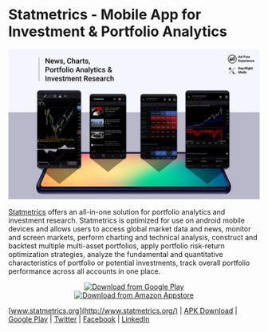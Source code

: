 # Statmetrics - Mobile App for Investment & Portfolio Analytics
<img src="https://raw.githubusercontent.com/Vinnitschenko/Statmetrics-Android/master/statmetrics.jpg">


[Statmetrics](http://www.statmetrics.org/) offers an all-in-one solution for portfolio analytics and investment research. Statmetrics is optimized for use on android mobile devices and allows users to access global market data and news, monitor and screen markets, perform charting and technical analysis, construct and backtest multiple multi-asset portfolios, apply portfolio risk-return optimization strategies, analyze the fundamental and quantitative characteristics of portfolio or potential investments, track overall portfolio performance across all accounts in one place.


<p align="center">  
<a href="https://play.google.com/store/apps/details?id=org.statmetrics.app"><img src="https://play.google.com/intl/en_us/badges/static/images/badges/en_badge_web_generic.png" height="120" alt="Download from Google Play"></a>
<br/>
<a href="http://www.amazon.com/gp/mas/dl/android?p=org.statmetrics.app"><img src="https://images-na.ssl-images-amazon.com/images/G/01/mobile-apps/devportal2/res/images/amazon-appstore-badge-english-white.png" height="80" alt="Download from Amazon Appstore"></a>

</p>


[www.statmetrics.org](http://www.statmetrics.org/) | 
[APK Download](https://statmetrics.org/cms2/#download)  | 
[Google Play](https://play.google.com/store/apps/details?id=org.statmetrics.app&referrer=utm_source%3Dgithub.com) | 
[Twitter](https://twitter.com/statmetrics) | 
[Facebook](https://www.facebook.com/Statmetrics-110841637303428/) | [LinkedIn](https://www.linkedin.com/company/statmetrics/)
